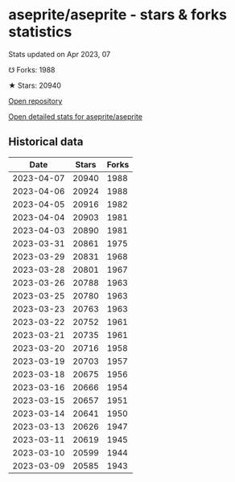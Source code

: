 # aseprite/aseprite - stars & forks statistics

Stats updated on Apr 2023, 07

☋ Forks: 1988

★ Stars: 20940

[Open repository](https://github.com/aseprite/aseprite)

[Open detailed stats for aseprite/aseprite](https://reviewgithub.com/rep/aseprite/aseprite)

## Historical data
| Date | Stars | Forks |
|------|-------|-------|
| 2023-04-07 | 20940 | 1988 | 
| 2023-04-06 | 20924 | 1988 | 
| 2023-04-05 | 20916 | 1982 | 
| 2023-04-04 | 20903 | 1981 | 
| 2023-04-03 | 20890 | 1981 | 
| 2023-03-31 | 20861 | 1975 | 
| 2023-03-29 | 20831 | 1968 | 
| 2023-03-28 | 20801 | 1967 | 
| 2023-03-26 | 20788 | 1963 | 
| 2023-03-25 | 20780 | 1963 | 
| 2023-03-23 | 20763 | 1963 | 
| 2023-03-22 | 20752 | 1961 | 
| 2023-03-21 | 20735 | 1961 | 
| 2023-03-20 | 20716 | 1958 | 
| 2023-03-19 | 20703 | 1957 | 
| 2023-03-18 | 20675 | 1956 | 
| 2023-03-16 | 20666 | 1954 | 
| 2023-03-15 | 20657 | 1951 | 
| 2023-03-14 | 20641 | 1950 | 
| 2023-03-13 | 20626 | 1947 | 
| 2023-03-11 | 20619 | 1945 | 
| 2023-03-10 | 20599 | 1944 | 
| 2023-03-09 | 20585 | 1943 | 


